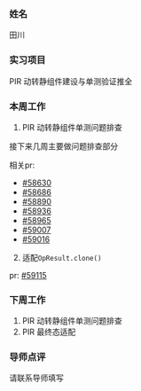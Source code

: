 ### 姓名

田川

### 实习项目

PIR 动转静组件建设与单测验证推全

### 本周工作

1. PIR 动转静组件单测问题排查

接下来几周主要做问题排查部分

相关pr: 

* [#58630](https://github.com/PaddlePaddle/Paddle/pull/58630)
* [#58686](https://github.com/PaddlePaddle/Paddle/pull/58686)
* [#58890](https://github.com/PaddlePaddle/Paddle/pull/58890)
* [#58936](https://github.com/PaddlePaddle/Paddle/pull/58936)
* [#58965](https://github.com/PaddlePaddle/Paddle/pull/58965)
* [#59007](https://github.com/PaddlePaddle/Paddle/pull/59007)
* [#59016](https://github.com/PaddlePaddle/Paddle/pull/59016)

2. 适配`OpResult.clone()`

pr: [#59115](https://github.com/PaddlePaddle/Paddle/pull/59115)

### 下周工作

1. PIR 动转静组件单测问题排查
2. PIR 最终态适配


### 导师点评
请联系导师填写
